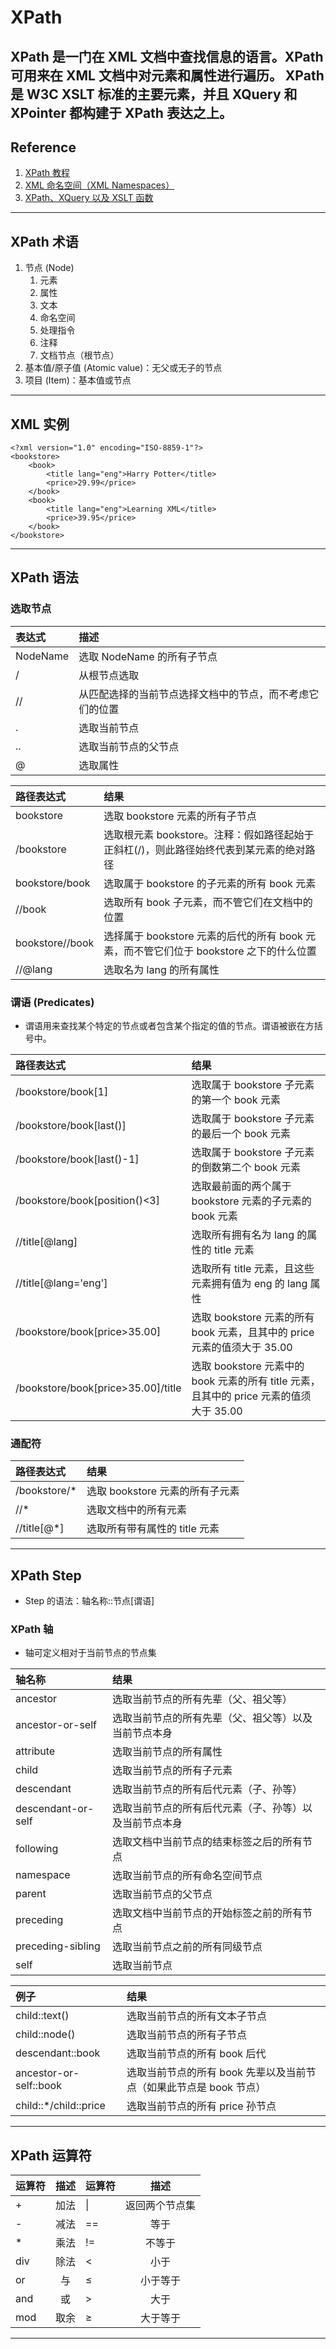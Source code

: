 # XPath
XPath 是一门在 XML 文档中查找信息的语言。XPath 可用来在 XML 文档中对元素和属性进行遍历。
XPath 是 W3C XSLT 标准的主要元素，并且 XQuery 和 XPointer 都构建于 XPath 表达之上。
---
## Reference
1. [XPath 教程](https://www.w3school.com.cn/xpath/index.asp)
2. [XML 命名空间（XML Namespaces）](https://www.w3school.com.cn/xml/xml_namespaces.asp)
3. [XPath、XQuery 以及 XSLT 函数](https://www.w3school.com.cn/xpath/xpath_functions.asp)
---
## XPath 术语
1. 节点 (Node)
    1. 元素
    2. 属性
    3. 文本
    4. 命名空间
    5. 处理指令
    6. 注释
    7. 文档节点（根节点）
2. 基本值/原子值 (Atomic value)：无父或无子的节点
3. 项目 (Item)：基本值或节点
---
## XML 实例
```
<?xml version="1.0" encoding="ISO-8859-1"?>
<bookstore>
    <book>
        <title lang="eng">Harry Potter</title>
        <price>29.99</price>
    </book>
    <book>
        <title lang="eng">Learning XML</title>
        <price>39.95</price>
    </book>
</bookstore>
```
---
## XPath 语法
### 选取节点
| 表达式      | 描述                           |
|:---------|:-----------------------------|
| NodeName | 选取 NodeName 的所有子节点           |
| /        | 从根节点选取                       |
| //       | 从匹配选择的当前节点选择文档中的节点，而不考虑它们的位置 |
| .        | 选取当前节点                       |
| ..       | 选取当前节点的父节点                   |
| @        | 选取属性                         |

| 路径表达式           | 结果                                                        |
|:----------------|:----------------------------------------------------------|
| bookstore       | 选取 bookstore 元素的所有子节点                                     |
| /bookstore      | 选取根元素 bookstore。注释：假如路径起始于正斜杠(/)，则此路径始终代表到某元素的绝对路径        |
| bookstore/book  | 选取属于 bookstore 的子元素的所有 book 元素                            |
| //book          | 选取所有 book 子元素，而不管它们在文档中的位置                                |
| bookstore//book | 选择属于 bookstore 元素的后代的所有 book 元素，而不管它们位于 bookstore 之下的什么位置 |
| //@lang         | 选取名为 lang 的所有属性                                           |
### 谓语 (Predicates)
- 谓语用来查找某个特定的节点或者包含某个指定的值的节点。谓语被嵌在方括号中。

| 路径表达式                              | 结果                                                             |
|:-----------------------------------|:---------------------------------------------------------------|
| /bookstore/book[1]                 | 选取属于 bookstore 子元素的第一个 book 元素                                 |
| /bookstore/book[last()]            | 选取属于 bookstore 子元素的最后一个 book 元素                                |
| /bookstore/book[last()-1]          | 选取属于 bookstore 子元素的倒数第二个 book 元素                               |
| /bookstore/book[position()<3]      | 选取最前面的两个属于 bookstore 元素的子元素的 book 元素                           |
| //title[@lang]                     | 选取所有拥有名为 lang 的属性的 title 元素                                    |
| //title[@lang='eng']               | 选取所有 title 元素，且这些元素拥有值为 eng 的 lang 属性                          |
| /bookstore/book[price>35.00]       | 选取 bookstore 元素的所有 book 元素，且其中的 price 元素的值须大于 35.00            |
| /bookstore/book[price>35.00]/title | 选取 bookstore 元素中的 book 元素的所有 title 元素，且其中的 price 元素的值须大于 35.00 |
### 通配符
| 路径表达式        | 结果                    |
|:-------------|:----------------------|
| /bookstore/* | 选取 bookstore 元素的所有子元素 |
| //*          | 选取文档中的所有元素            |
| //title[@*]  | 选取所有带有属性的 title 元素    |
---
## XPath Step
- Step 的语法：轴名称::节点[谓语]
### XPath 轴
- 轴可定义相对于当前节点的节点集

| 轴名称                | 结果                          |
|:-------------------|:----------------------------|
| ancestor           | 选取当前节点的所有先辈（父、祖父等）          |
| ancestor-or-self   | 选取当前节点的所有先辈（父、祖父等）以及当前节点本身  |
| attribute          | 选取当前节点的所有属性                 |
| child              | 选取当前节点的所有子元素                |
| descendant         | 选取当前节点的所有后代元素（子、孙等）         |
| descendant-or-self | 选取当前节点的所有后代元素（子、孙等）以及当前节点本身 |
| following          | 选取文档中当前节点的结束标签之后的所有节点       |
| namespace          | 选取当前节点的所有命名空间节点             |
| parent             | 选取当前节点的父节点                  |
| preceding          | 选取文档中当前节点的开始标签之前的所有节点       |
| preceding-sibling  | 选取当前节点之前的所有同级节点             |
| self               | 选取当前节点                      |

| 例子                     | 结果                                      |
|:-----------------------|:----------------------------------------|
| child::text()          | 选取当前节点的所有文本子节点                          |
| child::node()          | 选取当前节点的所有子节点                            |
| descendant::book       | 选取当前节点的所有 book 后代                       |
| ancestor-or-self::book | 选取当前节点的所有 book 先辈以及当前节点（如果此节点是 book 节点） |
| child::*/child::price  | 选取当前节点的所有 price 孙节点                     |
---
## XPath 运算符
| 运算符 | 描述  | 运算符    |   描述    |
|:----|:---:|:-------|:-------:|
| +   | 加法  | &#124; | 返回两个节点集 |
| -   | 减法  | ==     |   等于    |
| *   | 乘法  | !=     |   不等于   |
| div | 除法  | <      |   小于    |
| or  |  与  | ≤      |  小于等于   |
| and |  或  | >      |   大于    |
| mod | 取余  | ≥      |  大于等于   |
---
